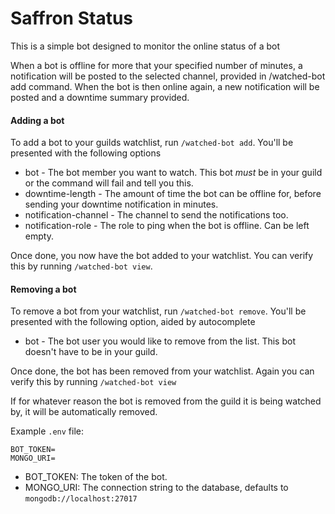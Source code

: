 # Saffron Status

This is a simple bot designed to monitor the online status of a bot

When a bot is offline for more that your specified number of minutes, a notification will be posted to the selected channel, 
provided in /watched-bot add command. When the bot is then online again, a new notification will be posted and a downtime summary
provided.

#### Adding a bot
To add a bot to your guilds watchlist, run `/watched-bot add`. You'll be presented with the following options
* bot - The bot member you want to watch. This bot *must* be in your guild or the command will fail and tell you this.
* downtime-length - The amount of time the bot can be offline for, before sending your downtime notification in minutes.
* notification-channel - The channel to send the notifications too.
* notification-role - The role to ping when the bot is offline. Can be left empty.

Once done, you now have the bot added to your watchlist. You can verify this by running `/watched-bot view`.

#### Removing a bot
To remove a bot from your watchlist, run `/watched-bot remove`. You'll be presented with the following option, aided by autocomplete
* bot - The bot user you would like to remove from the list. This bot doesn't have to be in your guild.

Once done, the bot has been removed from your watchlist. Again you can verify this by running `/watched-bot view`


If for whatever reason the bot is removed from the guild it is being watched by, it will be automatically removed.

Example `.env` file:
```dotenv
BOT_TOKEN=
MONGO_URI=
```

* BOT_TOKEN: The token of the bot.
* MONGO_URI: The connection string to the database, defaults to `mongodb://localhost:27017`
